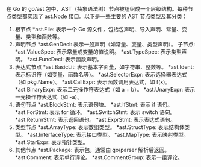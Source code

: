 在 Go 的 go/ast 包中，AST（抽象语法树）节点被组织成一个层级结构。每种节点类型都实现了 ast.Node 接口。以下是一些主要的 AST 节点类型及其分类：

1. 根节点
   *ast.File: 表示一个 Go 源文件，包括包声明、导入声明、常量、变量、类型和函数等。
2. 声明节点
   *ast.GenDecl: 表示一般声明（如常量、变量、类型声明）。
   子节点:
   *ast.ValueSpec: 表示常量或变量的值说明。
   *ast.TypeSpec: 表示类型声明。
   *ast.FuncDecl: 表示函数声明。
3. 表达式节点
   *ast.BasicLit: 表示基本字面量，如字符串、整数等。
   *ast.Ident: 表示标识符（如变量、函数名等）。
   *ast.SelectorExpr: 表示选择器表达式（如 pkg.Name）。
   *ast.CallExpr: 表示函数调用表达式，如 f(x)。
   *ast.BinaryExpr: 表示二元操作符表达式（如 a + b）。
   *ast.UnaryExpr: 表示一元操作符表达式（如 -a）。
4. 语句节点
   *ast.BlockStmt: 表示语句块。
   *ast.IfStmt: 表示 if 语句。
   *ast.ForStmt: 表示 for 循环。
   *ast.SwitchStmt: 表示 switch 语句。
   *ast.ReturnStmt: 表示返回语句。
   *ast.ExprStmt: 表示表达式语句。
5. 类型节点
   *ast.ArrayType: 表示数组类型。
   *ast.StructType: 表示结构体类型。
   *ast.InterfaceType: 表示接口类型。
   *ast.MapType: 表示映射类型。
   *ast.StarExpr: 表示指针类型。
6. 其他节点
   *ast.Package: 表示包，通常由 go/parser 解析后返回。
   *ast.Comment: 表示单行评论。
   *ast.CommentGroup: 表示一组评论。
